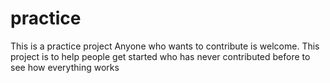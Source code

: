 # practice
This is a practice project
Anyone who wants to contribute is welcome.
This project is to help people get started who has never contributed before to see how everything works
